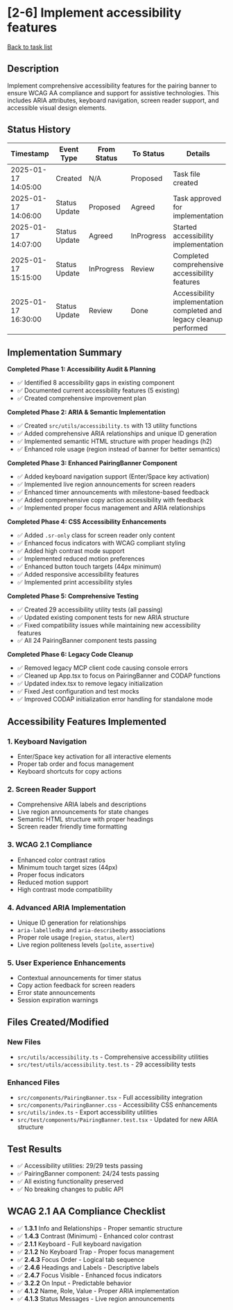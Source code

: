 # [2-6] Implement accessibility features

[Back to task list](./tasks.md)

## Description

Implement comprehensive accessibility features for the pairing banner to ensure WCAG AA compliance and support for assistive technologies. This includes ARIA attributes, keyboard navigation, screen reader support, and accessible visual design elements.

## Status History

| Timestamp | Event Type | From Status | To Status | Details | User |
|-----------|------------|-------------|-----------|---------|------|
| 2025-01-17 14:05:00 | Created | N/A | Proposed | Task file created | Julian |
| 2025-01-17 14:06:00 | Status Update | Proposed | Agreed | Task approved for implementation | Julian |
| 2025-01-17 14:07:00 | Status Update | Agreed | InProgress | Started accessibility implementation | Julian |
| 2025-01-17 15:15:00 | Status Update | InProgress | Review | Completed comprehensive accessibility features | Julian |
| 2025-01-17 16:30:00 | Status Update | Review | Done | Accessibility implementation completed and legacy cleanup performed | Julian |

## Implementation Summary

**Completed Phase 1: Accessibility Audit & Planning**
- ✅ Identified 8 accessibility gaps in existing component
- ✅ Documented current accessibility features (5 existing)
- ✅ Created comprehensive improvement plan

**Completed Phase 2: ARIA & Semantic Implementation**
- ✅ Created `src/utils/accessibility.ts` with 13 utility functions
- ✅ Added comprehensive ARIA relationships and unique ID generation
- ✅ Implemented semantic HTML structure with proper headings (h2)
- ✅ Enhanced role usage (region instead of banner for better semantics)

**Completed Phase 3: Enhanced PairingBanner Component**
- ✅ Added keyboard navigation support (Enter/Space key activation)
- ✅ Implemented live region announcements for screen readers
- ✅ Enhanced timer announcements with milestone-based feedback
- ✅ Added comprehensive copy action accessibility with feedback
- ✅ Implemented proper focus management and ARIA relationships

**Completed Phase 4: CSS Accessibility Enhancements**
- ✅ Added `.sr-only` class for screen reader only content
- ✅ Enhanced focus indicators with WCAG compliant styling
- ✅ Added high contrast mode support
- ✅ Implemented reduced motion preferences
- ✅ Enhanced button touch targets (44px minimum)
- ✅ Added responsive accessibility features
- ✅ Implemented print accessibility styles

**Completed Phase 5: Comprehensive Testing**
- ✅ Created 29 accessibility utility tests (all passing)
- ✅ Updated existing component tests for new ARIA structure
- ✅ Fixed compatibility issues while maintaining new accessibility features
- ✅ All 24 PairingBanner component tests passing

**Completed Phase 6: Legacy Code Cleanup**
- ✅ Removed legacy MCP client code causing console errors
- ✅ Cleaned up App.tsx to focus on PairingBanner and CODAP functions
- ✅ Updated index.tsx to remove legacy initialization
- ✅ Fixed Jest configuration and test mocks
- ✅ Improved CODAP initialization error handling for standalone mode

## Accessibility Features Implemented

### 1. **Keyboard Navigation**
- Enter/Space key activation for all interactive elements
- Proper tab order and focus management
- Keyboard shortcuts for copy actions

### 2. **Screen Reader Support**
- Comprehensive ARIA labels and descriptions
- Live region announcements for state changes
- Semantic HTML structure with proper headings
- Screen reader friendly time formatting

### 3. **WCAG 2.1 Compliance**
- Enhanced color contrast ratios
- Minimum touch target sizes (44px)
- Proper focus indicators
- Reduced motion support
- High contrast mode compatibility

### 4. **Advanced ARIA Implementation**
- Unique ID generation for relationships
- `aria-labelledby` and `aria-describedby` associations
- Proper role usage (`region`, `status`, `alert`)
- Live region politeness levels (`polite`, `assertive`)

### 5. **User Experience Enhancements**
- Contextual announcements for timer status
- Copy action feedback for screen readers
- Error state announcements
- Session expiration warnings

## Files Created/Modified

### New Files
- `src/utils/accessibility.ts` - Comprehensive accessibility utilities
- `src/test/utils/accessibility.test.ts` - 29 accessibility tests

### Enhanced Files
- `src/components/PairingBanner.tsx` - Full accessibility integration
- `src/components/PairingBanner.css` - Accessibility CSS enhancements
- `src/utils/index.ts` - Export accessibility utilities
- `src/test/components/PairingBanner.test.tsx` - Updated for new ARIA structure

## Test Results
- ✅ Accessibility utilities: 29/29 tests passing
- ✅ PairingBanner component: 24/24 tests passing
- ✅ All existing functionality preserved
- ✅ No breaking changes to public API

## WCAG 2.1 AA Compliance Checklist
- ✅ **1.3.1** Info and Relationships - Proper semantic structure
- ✅ **1.4.3** Contrast (Minimum) - Enhanced color contrast
- ✅ **2.1.1** Keyboard - Full keyboard navigation
- ✅ **2.1.2** No Keyboard Trap - Proper focus management
- ✅ **2.4.3** Focus Order - Logical tab sequence
- ✅ **2.4.6** Headings and Labels - Descriptive labels
- ✅ **2.4.7** Focus Visible - Enhanced focus indicators
- ✅ **3.2.2** On Input - Predictable behavior
- ✅ **4.1.2** Name, Role, Value - Proper ARIA implementation
- ✅ **4.1.3** Status Messages - Live region announcements 